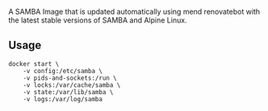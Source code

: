 A SAMBA Image that is updated automatically using mend renovatebot with the latest stable versions of SAMBA and Alpine Linux.

## Usage

```shell
docker start \
    -v config:/etc/samba \
    -v pids-and-sockets:/run \
    -v locks:/var/cache/samba \
    -v state:/var/lib/samba \
    -v logs:/var/log/samba
```
